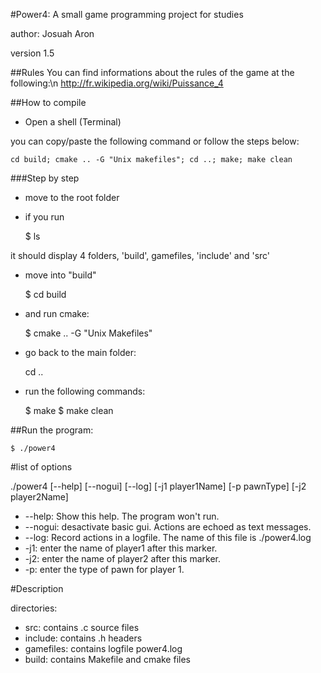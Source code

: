 #Power4: A small game programming project for studies

author: Josuah Aron

version 1.5

##Rules
You can find informations about the rules of the game at the following:\n
	http://fr.wikipedia.org/wiki/Puissance_4

##How to compile

* Open a shell (Terminal)

you can copy/paste the following command or follow the steps below:

	cd build; cmake .. -G "Unix makefiles"; cd ..; make; make clean
	
###Step by step

* move to the root folder

* if you run

	$ ls

it should display 4 folders, 'build', gamefiles, 'include' and 'src'

* move into "build"

	$ cd build

* and run cmake:

	$ cmake .. -G "Unix Makefiles"

* go back to the main folder:

	cd ..

* run the following commands:

	$ make
	$ make clean

##Run the program:

	$ ./power4

#list of options

./power4 [--help] [--nogui] [--log] [-j1 player1Name] [-p pawnType] [-j2 player2Name]

* --help: Show this help. The program won't run.
* --nogui: desactivate basic gui. Actions are echoed as text messages.
* --log: Record actions in a logfile. The name of this file is ./power4.log
* -j1: enter the name of player1 after this marker.
* -j2: enter the name of player2 after this marker.
* -p: enter the type of pawn for player 1.


#Description

directories:
* src: contains .c source files
* include: contains .h headers
* gamefiles: contains logfile power4.log
* build: contains Makefile and cmake files
